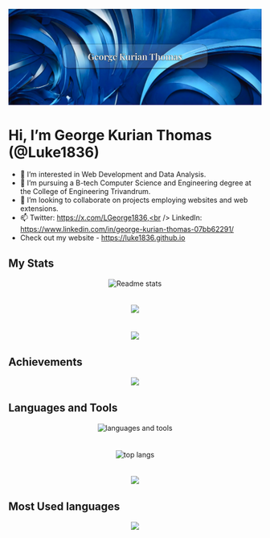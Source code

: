 ![banner](https://github.com/Luke1836/Luke1836/blob/main/Profile-2.png)
<br/>
# Hi, I’m George Kurian Thomas (@Luke1836)
- 👀 I’m interested in Web Development and Data Analysis.
- 🌱 I’m pursuing a B-tech Computer Science and Engineering degree at the College of Engineering Trivandrum.
- 💞️ I’m looking to collaborate on projects employing websites and web extensions.
- 📫 Twitter: https://x.com/LGeorge1836,<br />
      LinkedIn: https://www.linkedin.com/in/george-kurian-thomas-07bb62291/
- Check out my website - https://luke1836.github.io

## My Stats
<div align="center">
  <img src="https://github-readme-stats.vercel.app/api?username=Luke1836&theme=radical" alt="Readme stats" align="center" />
  <br /><br /><br />
  <img src = "https://stats.quine.sh/Luke1836/github?theme=dark" />
  <br /><br /><br />
  <img src="https://streak-stats.demolab.com/?user=Luke1836&theme=radical" />
</div>

## Achievements
<div align="center">
  <img src="https://github-trophies.vercel.app/?username=Luke1836" />
</div>

## Languages and Tools
<div align="center">
  <img src="https://skillicons.dev/icons?i=html,css,js,react,tailwind,arduino,c,cpp,java,py,git,nodejs,vite,vscode,visualstudio,figma&perline=4" alt="languages and tools" align="center" />
  <br /><br /><br />
  <!-- <img src="https://github-readme-stats-noelg-cj.vercel.app/api/top-langs/?username=noelg-cj&layout=donut-vertical" alt="top langs" align="center" /> -->
  <img src="https://stats.quine.sh/Luke1836/languages-over-time?theme=dark" alt="top langs" align="center" />
  <br /><br /><br />
  <img src = "https://stats.quine.sh/Luke1836/dependencies?theme=dark" /
  <br /><br />
</div>

## Most Used languages
<div align="Center">
  <img src="https://github-readme-stats.vercel.app/api/top-langs/?username=anuraghazra&layout=compact" />
</div>

